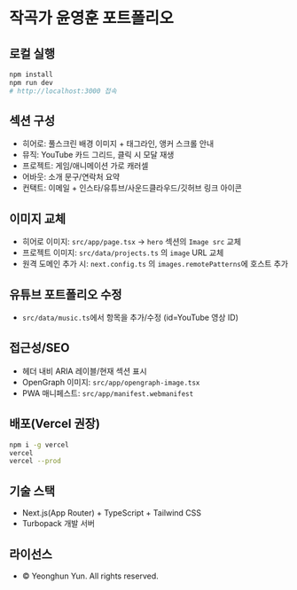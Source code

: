 # 작곡가 윤영훈 포트폴리오

## 로컬 실행

```bash
npm install
npm run dev
# http://localhost:3000 접속
```

## 섹션 구성
- 히어로: 풀스크린 배경 이미지 + 태그라인, 앵커 스크롤 안내
- 뮤직: YouTube 카드 그리드, 클릭 시 모달 재생
- 프로젝트: 게임/애니메이션 가로 캐러셀
- 어바웃: 소개 문구/연락처 요약
- 컨택트: 이메일 + 인스타/유튜브/사운드클라우드/깃허브 링크 아이콘

## 이미지 교체
- 히어로 이미지: `src/app/page.tsx` → `hero` 섹션의 `Image src` 교체
- 프로젝트 이미지: `src/data/projects.ts` 의 `image` URL 교체
- 원격 도메인 추가 시: `next.config.ts` 의 `images.remotePatterns`에 호스트 추가

## 유튜브 포트폴리오 수정
- `src/data/music.ts`에서 항목을 추가/수정 (id=YouTube 영상 ID)

## 접근성/SEO
- 헤더 내비 ARIA 레이블/현재 섹션 표시
- OpenGraph 이미지: `src/app/opengraph-image.tsx`
- PWA 매니페스트: `src/app/manifest.webmanifest`

## 배포(Vercel 권장)
```bash
npm i -g vercel
vercel
vercel --prod
```

## 기술 스택
- Next.js(App Router) + TypeScript + Tailwind CSS
- Turbopack 개발 서버

## 라이선스
- © Yeonghun Yun. All rights reserved.
